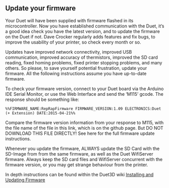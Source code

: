 ## Update your firmware
Your Duet will have been supplied with firmware flashed in its microcontroller. Now you have established communication with the Duet, it’s a good idea check you have the latest version, and to update the firmware on the Duet if not. Dave Crocker regularly adds features and fix bugs, to improve the usability of your printer, so check every month or so.

Updates have improved network connectivity, improved USB communication, improved accuracy of thermistors, improved the SD card reading, fixed homing problems, fixed printer stopping problems, and many others. So please, to save yourself potential frustration, update your firmware. All the following instructions assume you have up-to-date firmware.

To check your firmware version, connect to your Duet board via the Arduino IDE Serial Monitor, or use the Web Interface and send the ‘M115’ gcode. The response should be something like:

```
%%FIRMWARE_NAME:RepRapFirmware FIRMWARE_VERSION:1.09 ELECTRONICS:Duet (+ Extension) DATE:2015-04-21%%
```

Compare the firmware version information from your response to M115, with the file name of the file in this link, which is on the github page. But DO NOT DOWNLOAD THIS FILE DIRECTLY! See here for the full firmware update instructions.

Whenever you update the firmware, ALWAYS update the SD Card with the SD-Image from from the same firmware, as well as the Duet WifiServer firmware. Always keep the SD card files and WifiServer concurrent with the firmware version, or you may get strange behaviour from the printer.

In depth instructions can be found within the Duet3D wiki [Installing and Updating Firmware](https://duet3d.dozuki.com/Wiki/Installing_and_Updating_Firmware)
